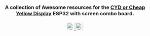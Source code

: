 <h3 align="center">
  A collection of Awesome resources for the <a href="">CYD or Cheap Yellow Display</a> ESP32 with screen combo board.<br><br>
  <a href="#">
    <img src="https://img.shields.io/badge/CYD-ESP32?style=plastic&logo=esp32&logoColor=yellow&label=ESP32&labelColor=blue&color=white&cacheSeconds=60" alt="CYD" height=24>
	<img src="https://img.shields.io/badge/All-Hack?style=plastic&logo=arduino&logoColor=green&label=Hack%20it&labelColor=blue&color=white&cacheSeconds=60" alt="PoweredBy" height=24>
	</a>
</h3>





